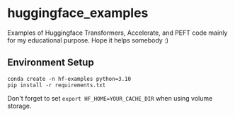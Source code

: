 # huggingface_examples

Examples of Huggingface Transformers, Accelerate, and PEFT code mainly for my educational purpose.
Hope it helps somebody :)


## Environment Setup

```
conda create -n hf-examples python=3.10
pip install -r requirements.txt

```

Don't forget to set `export HF_HOME=YOUR_CACHE_DIR` when using volume storage.

